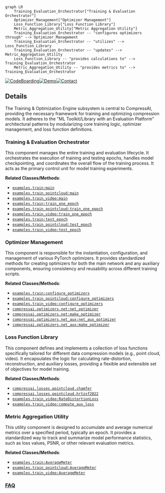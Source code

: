 ```mermaid
graph LR
    Training_Evaluation_Orchestrator["Training & Evaluation Orchestrator"]
    Optimizer_Management["Optimizer Management"]
    Loss_Function_Library["Loss Function Library"]
    Metric_Aggregation_Utility["Metric Aggregation Utility"]
    Training_Evaluation_Orchestrator -- "configures optimizers through" --> Optimizer_Management
    Training_Evaluation_Orchestrator -- "utilizes" --> Loss_Function_Library
    Training_Evaluation_Orchestrator -- "updates" --> Metric_Aggregation_Utility
    Loss_Function_Library -- "provides calculations to" --> Training_Evaluation_Orchestrator
    Metric_Aggregation_Utility -- "provides metrics to" --> Training_Evaluation_Orchestrator
```

[![CodeBoarding](https://img.shields.io/badge/Generated%20by-CodeBoarding-9cf?style=flat-square)](https://github.com/CodeBoarding/GeneratedOnBoardings)[![Demo](https://img.shields.io/badge/Try%20our-Demo-blue?style=flat-square)](https://www.codeboarding.org/demo)[![Contact](https://img.shields.io/badge/Contact%20us%20-%20contact@codeboarding.org-lightgrey?style=flat-square)](mailto:contact@codeboarding.org)

## Details

The Training & Optimization Engine subsystem is central to CompressAI, providing the necessary framework for training and optimizing compression models. It adheres to the "ML Toolkit/Library with an Evaluation Platform" architectural patterns by modularizing core training logic, optimizer management, and loss function definitions.

### Training & Evaluation Orchestrator
This component manages the entire training and evaluation lifecycle. It orchestrates the execution of training and testing epochs, handles model checkpointing, and coordinates the overall flow of the training process. It acts as the primary control unit for model training experiments.


**Related Classes/Methods**:

- <a href="https://github.com/InterDigitalInc/CompressAI/blob/master/examples/train.py" target="_blank" rel="noopener noreferrer">`examples.train:main`</a>
- <a href="https://github.com/InterDigitalInc/CompressAI/blob/master/examples/train_pointcloud.py" target="_blank" rel="noopener noreferrer">`examples.train_pointcloud:main`</a>
- <a href="https://github.com/InterDigitalInc/CompressAI/blob/master/examples/train_video.py" target="_blank" rel="noopener noreferrer">`examples.train_video:main`</a>
- <a href="https://github.com/InterDigitalInc/CompressAI/blob/master/examples/train.py" target="_blank" rel="noopener noreferrer">`examples.train:train_one_epoch`</a>
- <a href="https://github.com/InterDigitalInc/CompressAI/blob/master/examples/train_pointcloud.py" target="_blank" rel="noopener noreferrer">`examples.train_pointcloud:train_one_epoch`</a>
- <a href="https://github.com/InterDigitalInc/CompressAI/blob/master/examples/train_video.py" target="_blank" rel="noopener noreferrer">`examples.train_video:train_one_epoch`</a>
- <a href="https://github.com/InterDigitalInc/CompressAI/blob/master/examples/train.py" target="_blank" rel="noopener noreferrer">`examples.train:test_epoch`</a>
- <a href="https://github.com/InterDigitalInc/CompressAI/blob/master/examples/train_pointcloud.py" target="_blank" rel="noopener noreferrer">`examples.train_pointcloud:test_epoch`</a>
- <a href="https://github.com/InterDigitalInc/CompressAI/blob/master/examples/train_video.py" target="_blank" rel="noopener noreferrer">`examples.train_video:test_epoch`</a>


### Optimizer Management
This component is responsible for the instantiation, configuration, and management of various PyTorch optimizers. It provides standardized methods for creating optimizers for both the main network and any auxiliary components, ensuring consistency and reusability across different training scripts.


**Related Classes/Methods**:

- <a href="https://github.com/InterDigitalInc/CompressAI/blob/master/examples/train.py" target="_blank" rel="noopener noreferrer">`examples.train:configure_optimizers`</a>
- <a href="https://github.com/InterDigitalInc/CompressAI/blob/master/examples/train_pointcloud.py" target="_blank" rel="noopener noreferrer">`examples.train_pointcloud:configure_optimizers`</a>
- <a href="https://github.com/InterDigitalInc/CompressAI/blob/master/examples/train_video.py" target="_blank" rel="noopener noreferrer">`examples.train_video:configure_optimizers`</a>
- <a href="https://github.com/InterDigitalInc/CompressAI/blob/master/compressai/optimizers/net.py" target="_blank" rel="noopener noreferrer">`compressai.optimizers.net:net_optimizer`</a>
- <a href="https://github.com/InterDigitalInc/CompressAI/blob/master/compressai/optimizers/net.py" target="_blank" rel="noopener noreferrer">`compressai.optimizers.net:make_optimizer`</a>
- <a href="https://github.com/InterDigitalInc/CompressAI/blob/master/compressai/optimizers/net_aux.py" target="_blank" rel="noopener noreferrer">`compressai.optimizers.net_aux:net_aux_optimizer`</a>
- <a href="https://github.com/InterDigitalInc/CompressAI/blob/master/compressai/optimizers/net_aux.py" target="_blank" rel="noopener noreferrer">`compressai.optimizers.net_aux:make_optimizer`</a>


### Loss Function Library
This component defines and implements a collection of loss functions specifically tailored for different data compression models (e.g., point cloud, video). It encapsulates the logic for calculating rate-distortion, reconstruction, and auxiliary losses, providing a flexible and extensible set of objectives for model training.


**Related Classes/Methods**:

- <a href="https://github.com/InterDigitalInc/CompressAI/blob/master/compressai/losses/pointcloud/chamfer.py" target="_blank" rel="noopener noreferrer">`compressai.losses.pointcloud.chamfer`</a>
- <a href="https://github.com/InterDigitalInc/CompressAI/blob/master/compressai/losses/pointcloud/hrtzxf2022.py" target="_blank" rel="noopener noreferrer">`compressai.losses.pointcloud.hrtzxf2022`</a>
- <a href="https://github.com/InterDigitalInc/CompressAI/blob/master/examples/train_video.py" target="_blank" rel="noopener noreferrer">`examples.train_video:RateDistortionLoss`</a>
- <a href="https://github.com/InterDigitalInc/CompressAI/blob/master/examples/train_video.py" target="_blank" rel="noopener noreferrer">`examples.train_video:compute_aux_loss`</a>


### Metric Aggregation Utility
This utility component is designed to accumulate and average numerical metrics over a specified period, typically an epoch. It provides a standardized way to track and summarize model performance statistics, such as loss values, PSNR, or other relevant evaluation metrics.


**Related Classes/Methods**:

- <a href="https://github.com/InterDigitalInc/CompressAI/blob/master/examples/train.py" target="_blank" rel="noopener noreferrer">`examples.train:AverageMeter`</a>
- <a href="https://github.com/InterDigitalInc/CompressAI/blob/master/examples/train_pointcloud.py" target="_blank" rel="noopener noreferrer">`examples.train_pointcloud:AverageMeter`</a>
- <a href="https://github.com/InterDigitalInc/CompressAI/blob/master/examples/train_video.py" target="_blank" rel="noopener noreferrer">`examples.train_video:AverageMeter`</a>




### [FAQ](https://github.com/CodeBoarding/GeneratedOnBoardings/tree/main?tab=readme-ov-file#faq)